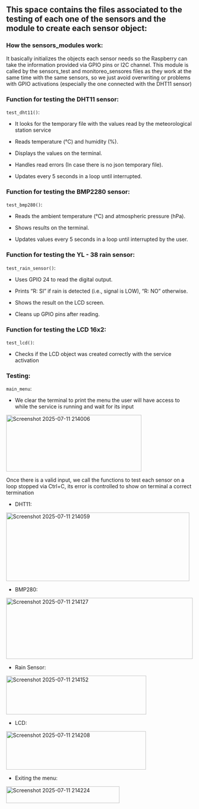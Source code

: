 ## This space contains the files associated to the testing of each one of the sensors and the module to create each sensor object:

### How the sensors_modules work:
It basically initializes the objects each sensor needs so the Raspberry can take the information provided via GPIO pins or I2C channel. This module is called by the sensors_test and monitoreo_sensores files as they work at the same time with the same sensors, so we just avoid overwriting or problems with GPIO activations (especially the one connected with the DHT11 sensor)

### Function for testing the DHT11 sensor: 

`test_dht11()`: 

- It looks for the temporary file with the values read by the meteorological station service

- Reads temperature (°C) and humidity (%).

- Displays the values on the terminal.

- Handles read errors (In case there is no json temporary file).

- Updates every 5 seconds in a loop until interrupted.

### Function for testing the BMP2280 sensor: 

`test_bmp280()`:

- Reads the ambient temperature (°C) and atmospheric pressure (hPa).
  
- Shows results on the terminal.

- Updates values every 5 seconds in a loop until interrupted by the user.

### Function for testing the YL - 38 rain sensor:

`test_rain_sensor()`:

- Uses GPIO 24 to read the digital output.

- Prints “R: SI” if rain is detected (i.e., signal is LOW), “R: NO” otherwise.

- Shows the result on the LCD screen.

- Cleans up GPIO pins after reading.

### Function for testing the LCD 16x2: 

`test_lcd()`:

- Checks if the LCD object was created correctly with the service activation

### Testing:

`main_menu`:

- We clear the terminal to print the menu the user will have access to while the service is running and wait for its input
<img width="364" height="152" alt="Screenshot 2025-07-11 214006" src="https://github.com/user-attachments/assets/a5ce5512-23a0-450b-bd96-02073b59c1f9" />

Once there is a valid input, we call the functions to test each sensor on a loop stopped via Ctrl+C, its error is controlled to show on terminal a correct termination

- DHT11:
<img width="493" height="184" alt="Screenshot 2025-07-11 214059" src="https://github.com/user-attachments/assets/93bcbaef-5609-44ea-bd8f-de4029e486be" />

- BMP280:
<img width="502" height="164" alt="Screenshot 2025-07-11 214127" src="https://github.com/user-attachments/assets/db906aed-ddb8-469c-9c8a-f8a410f0e3e8" />

- Rain Sensor:
<img width="377" height="104" alt="Screenshot 2025-07-11 214152" src="https://github.com/user-attachments/assets/63667178-afdb-4779-87d5-d6a6a7ff659f" />

- LCD:
<img width="376" height="103" alt="Screenshot 2025-07-11 214208" src="https://github.com/user-attachments/assets/de845428-9d02-4175-9782-4aeaaeedfb90" />

- Exiting the menu:
<img width="305" height="45" alt="Screenshot 2025-07-11 214224" src="https://github.com/user-attachments/assets/1a6f7e25-fd5c-4611-b66e-1aae93aedb3e" />




